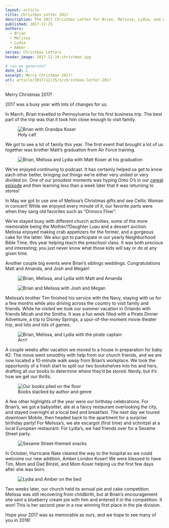 ```yaml
---
layout: article
title: Christmas Letter 2017
description: The 2017 Christmas Letter for Brian, Melissa, Lydia, and Amber Koser
published: 2017-12-25
authors:
  - Brian
  - Melissa
  - Lydia
  - Amber
series: Christmas Letters
header_image: 2017-12-24-christmas.jpg

# can we generate?
date_id: 1
excerpt: Merry Christ­mas 2017!
url: article/2017/12/25/1/christmas-letter-2017
---
```

Merry Christmas 2017!

2017 was a busy year with lots of changes for us.

In March, Brian travelled to Pennsylvania for his first business trip. The best part of the trip was that it took him close enough to visit family.

<figure>      <img src="https://s3.amazonaws.com/cdn.koser.us/img/journal/2017-12-25-christmas-letter-grandpa.jpg" alt="Brian with Grandpa Koser">      <figcaption>Holy cat!</figcaption>  </figure>

We got to see a lot of family this year. The first event that brought a lot of us together was brother Matt’s graduation from Air Force training.

<figure>      <img src="https://s3.amazonaws.com/cdn.koser.us/img/journal/2017-12-25-christmas-letter-matt-graduation.jpg" alt="Brian, Melissa and Lydia with Matt Koser at his graduation">  </figure>

We’ve enjoyed continuing to podcast. It has certainly helped us get to know each other better, bringing out things we’re either very united or very divided on. One of our proudest moments was hyping Oreo O’s in our [cereal episode](http://tto.koser.us/episodes/046-breakfast-cereals/) and then learning less than a week later that it was returning to stores!

In May we got to use one of Melissa’s Christmas gifts and see Celtic Woman in concert! While we enjoyed every minute of it, our favorite parts were when they sang old favorites such as “Orinoco Flow”.

We’ve stayed busy with different church activities, some of the more memorable being the Mother/?Daughter Luau and a dessert auction. Melissa enjoyed making crab appetizers for the former, and a gorgeous cake for the latter. We also got to participate in our yearly Neighborhood Bible Time, this year helping teach the preschool class. It was both precious and interesting; you just never know what those kids will say or do at any given time.

Another couple big events were Brian’s siblings weddings. Congratulations Matt and Amanda, and Josh and Megan!

</p>  <figure>      <img src="https://s3.amazonaws.com/cdn.koser.us/img/journal/2017-12-25-christmas-letter-matts-wedding.jpg" alt="Brian, Melissa, and Lydia with Matt and Amanda">  </figure>  

<figure>      <img src="https://s3.amazonaws.com/cdn.koser.us/img/journal/2017-12-25-christmas-letter-megans-wedding.jpg" alt="Brian and Melissa with Josh and Megan">  </figure>  

Melissa’s brother Tim finished his service with the Navy, staying with us for a few months while also driving across the country to visit family and friends. While he visited we took our summer vacation in Orlando with friends Micah and the Smiths. It was a fun week filled with a Pirate Dinner Adventure, a trip to Disney Springs, a spur-of-the-moment movie theater trip, and lots and lots of games.

<figure>      <img src="https://s3.amazonaws.com/cdn.koser.us/img/journal/2017-12-25-christmas-letter-orlando.jpg" alt="Brian, Melissa, and Lydia with the pirate captain">      <figcaption>Arrr!</figcaption>  </figure>  

A couple weeks after vacation we moved to a house in preparation for baby #2. The move went smoothly with help from our church friends, and we are now located a 10-minute walk away from Brian’s workplace. We took the opportunity of a fresh start to split our two bookshelves into his and hers, drafting all our books to determine where they’d be stored. Nerdy, but it’s how we get our thrills.

<figure>      <img src="https://s3.amazonaws.com/cdn.koser.us/img/journal/2017-12-25-christmas-letter-book-draft.jpg" alt="Our books piled on the floor">      <figcaption>Books stacked by author and genre</figcaption>  </figure>  

A few other highlights of the year were our birthday celebrations. For Brian’s, we got a babysitter, ate at a fancy restaurant overlooking the city, and stayed overnight at a local bed and breakfast. The next day we toured downtown Mobile, then headed back to the apartment for a surprise birthday party! For Melissa’s, we ate escargot (first time) and schnitzel at a local European restaurant. For Lydia’s, we had friends over for a Sesame Street party.

<figure>      <img src="https://s3.amazonaws.com/cdn.koser.us/img/journal/2017-12-25-christmas-letter-sesame-street-birthday.jpg" alt="Sesame Street-themed snacks">  </figure>  

In October, Hurricane Nate cleared the way to the hospital so we could welcome our new addition, Amber London Koser! We were blessed to have Tim, Mom and Dad Binzel, and Mom Koser helping us the first few days after she was born.

<figure>      <img src="https://s3.amazonaws.com/cdn.koser.us/img/journal/2017-12-25-christmas-letter-lydia-and-amber.jpg" alt="Lydia and Amber on the bed">  </figure>  

Two weeks later, our church held its annual pie and cake competition. Melissa was still recovering from childbirth, but at Brian’s encouragement she sent a blueberry cream pie with him and entered it in the competition. It won! This is her second year in a row winning first place in the pie division.

Hope your 2017 was as memorable as ours, and we hope to see many of you in 2018!